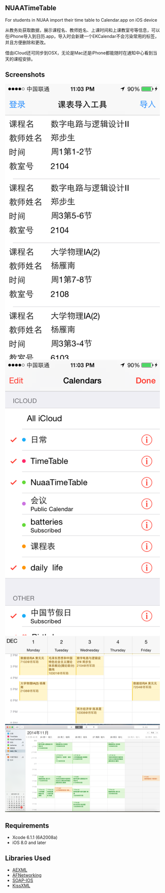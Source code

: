 ## NUAATimeTable

For students in NUAA import their time table to Calendar.app on iOS device

从教务处获取数据，展示课程名、教师姓名、上课时间和上课教室号等信息，可以在iPhone导入到日历.app，导入时会新建一个EKCalendar不会污染常用的标签，并且方便删除和更改。

借由iCloud还可同步到OSX，无论是Mac还是iPhone都能随时在通知中心看到当天的课程安排。


## Screenshots

![Image](Screenshots/IMG_5191.PNG "Image")
![Image](Screenshots/IMG_5192.PNG "Image")
![Image](Screenshots/IMG_5193.PNG "Image")
![Image](Screenshots/OSXScreenshot.png "Image")

## Requirements

- Xcode 6.1.1 (6A2008a)
- iOS 8.0 and later

## Libraries Used

- [AEXML](https://github.com/tadija/AEXML)
- [AFNetworking](https://github.com/afnetworking/afnetworking)
- [SOAP-IOS](https://github.com/xujialiang/SOAP-IOS)
- [KissXML](https://github.com/robbiehanson/KissXML)


